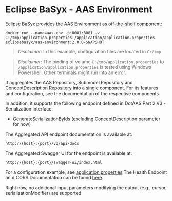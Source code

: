 # Eclipse BaSyx - AAS Environment
Eclipse BaSyx provides the AAS Environment as off-the-shelf component:

    docker run --name=aas-env -p:8081:8081 -v C:/tmp/application.properties:/application/application.properties eclipsebasyx/aas-environment:2.0.0-SNAPSHOT 

> *Disclaimer*: In this example, configuration files are located in `C:/tmp`

> *Disclaimer*: The binding of volume `C:/tmp/application.properties` to `/application/application.properties` is tested using Windows Powershell. Other terminals might run into an error.

It aggregates the AAS Repository, Submodel Repository and ConceptDescription Repository into a single component. For its features and configuration, see the documentation of the respective components.

In addition, it supports the following endpoint defined in DotAAS Part 2 V3 - Serialization Interface:
- GenerateSerializationByIds (excluding ConceptDescription parameter for now)

The Aggregated API endpoint documentation is available at:

	http://{host}:{port}/v3/api-docs
	
The Aggregated Swagger UI for the endpoint is available at:

	http://{host}:{port}/swagger-ui/index.html

For a configuration example, see [application.properties](./basyx.aasenvironment.component/src/main/resources/application.properties)
The Health Endpoint an
d CORS Documentation can be found [here](../docs/Readme.md). 

Right now, no additional input parameters modifying the output (e.g., cursor, serializationModifier) are supported.
